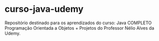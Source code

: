 # curso-java-udemy
Repositório destinado para os aprendizados do curso: Java COMPLETO Programação Orientada a Objetos + Projetos do Professor Nélio Alves da Udemy.

